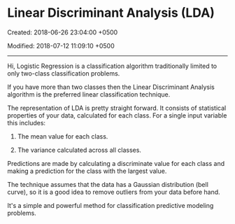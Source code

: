 # Linear Discriminant Analysis (LDA)

Created: 2018-06-26 23:04:00 +0500

Modified: 2018-07-12 11:09:10 +0500

---

Hi, Logistic Regression is a classification algorithm traditionally limited to only two-class classification problems.

If you have more than two classes then the Linear Discriminant Analysis algorithm is the preferred linear classification technique.

The representation of LDA is pretty straight forward. It consists of statistical properties of your data, calculated for each class. For a single input variable this includes:

1. The mean value for each class.

2. The variance calculated across all classes.

Predictions are made by calculating a discriminate value for each class and making a prediction for the class with the largest value.

The technique assumes that the data has a Gaussian distribution (bell curve), so it is a good idea to remove outliers from your data before hand.

It's a simple and powerful method for classification predictive modeling problems.
